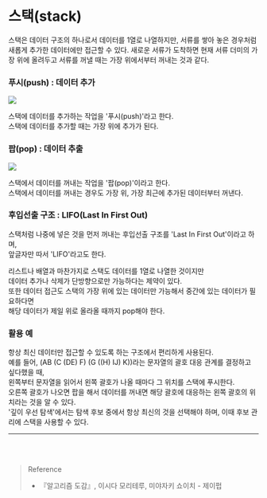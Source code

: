 # 스택(stack)

스택은 데이터 구조의 하나로서 데이터를 1열로 나열하지만, 서류를 쌓아 놓은 경우처럼 새롭게 추가한 데이터에만 접근할 수 있다. 새로운 서류가 도착하면 현재 서류 더미의 가장 위에 올려두고 서류를 꺼낼 때는 가장 위에서부터 꺼내는 것과 같다.

### 푸시(push) : 데이터 추가

![](https://velog.velcdn.com/images/silver0/post/6bef5367-e11f-411f-85fd-4d2032a52925/image.png)

스택에 데이터를 추가하는 작업을 '푸시(push)'라고 한다.  
스택에 데이터를 추가할 때는 가장 위에 추가가 된다.  

### 팝(pop) : 데이터 추출

![](https://velog.velcdn.com/images/silver0/post/df7906f2-75f4-42de-85da-ab5c75712997/image.png)

스택에서 데이터를 꺼내는 작업을 '팝(pop)'이라고 한다.  
스택에서 데이터를 꺼내는 경우도 가장 위, 가장 최근에 추가된 데이터부터 꺼낸다.   

### 후입선출 구조 : LIFO(Last In First Out)

스택처럼 나중에 넣은 것을 먼저 꺼내는 후입선출 구조를 'Last In First Out'이라고 하며,  
앞글자만 따서 'LIFO'라고도 한다.

리스트나 배열과 마찬가지로 스택도 데이터를 1열로 나열한 것이지만   
데이터 추가나 삭제가 단방향으로만 가능하다는 제약이 있다.  
또한 데이터 접근도 스택의 가장 위에 있는 데이터만 가능해서 중간에 있는 데이터가 필요하다면  
해당 데이터가 제일 위로 올라올 때까지 pop해야 한다.  

### 활용 예

항상 최신 데이터만 접근할 수 있도록 하는 구조에서 편리하게 사용된다.  
예를 들어, (AB (C (DE) F) (G ((H) IJ) K))라는 문자열의 괄호 대응 관계를 결정하고 싶다했을 때,  
왼쪽부터 문자열을 읽어서 왼쪽 괄호가 나올 때마다 그 위치를 스택에 푸시한다.  
오른쪽 괄호가 나오면 팝을 해서 데이터를 꺼내면 해당 괄호에 대응하는 왼쪽 괄호의 위치라는 것을 알 수 있다.  
'깊이 우선 탐색'에서는 탐색 후보 중에서 항상 최신의 것을 선택해야 하며, 이때 후보 관리에 스택을 사용할 수 있다.

---

<br>
<br>

> Reference
> - 『알고리즘 도감』, 이시다 모리테루, 미야자키 쇼이치 - 제이펍